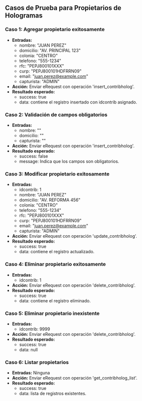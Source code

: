 ## Casos de Prueba para Propietarios de Hologramas

### Caso 1: Agregar propietario exitosamente
- **Entradas:**
  - nombre: "JUAN PEREZ"
  - domicilio: "AV. PRINCIPAL 123"
  - colonia: "CENTRO"
  - telefono: "555-1234"
  - rfc: "PEPJ800101XXX"
  - curp: "PEPJ800101HDFRRN09"
  - email: "juan.perez@example.com"
  - capturista: "ADMIN"
- **Acción:** Enviar eRequest con operación 'insert_contribholog'.
- **Resultado esperado:**
  - success: true
  - data: contiene el registro insertado con idcontrib asignado.

### Caso 2: Validación de campos obligatorios
- **Entradas:**
  - nombre: ""
  - domicilio: ""
  - capturista: ""
- **Acción:** Enviar eRequest con operación 'insert_contribholog'.
- **Resultado esperado:**
  - success: false
  - message: Indica que los campos son obligatorios.

### Caso 3: Modificar propietario exitosamente
- **Entradas:**
  - idcontrib: 1
  - nombre: "JUAN PEREZ"
  - domicilio: "AV. REFORMA 456"
  - colonia: "CENTRO"
  - telefono: "555-1234"
  - rfc: "PEPJ800101XXX"
  - curp: "PEPJ800101HDFRRN09"
  - email: "juan.perez@example.com"
  - capturista: "ADMIN"
- **Acción:** Enviar eRequest con operación 'update_contribholog'.
- **Resultado esperado:**
  - success: true
  - data: contiene el registro actualizado.

### Caso 4: Eliminar propietario exitosamente
- **Entradas:**
  - idcontrib: 1
- **Acción:** Enviar eRequest con operación 'delete_contribholog'.
- **Resultado esperado:**
  - success: true
  - data: contiene el registro eliminado.

### Caso 5: Eliminar propietario inexistente
- **Entradas:**
  - idcontrib: 9999
- **Acción:** Enviar eRequest con operación 'delete_contribholog'.
- **Resultado esperado:**
  - success: true
  - data: null

### Caso 6: Listar propietarios
- **Entradas:** Ninguna
- **Acción:** Enviar eRequest con operación 'get_contribholog_list'.
- **Resultado esperado:**
  - success: true
  - data: lista de registros existentes.
